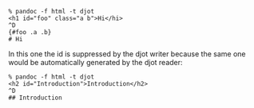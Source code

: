  ```
 % pandoc -f html -t djot
<h1 id="foo" class="a b">Hi</hi>
^D
{#foo .a .b}
# Hi
```

In this one the id is suppressed by the djot writer because
the same one would be automatically generated by the djot reader:
```
% pandoc -f html -t djot
<h2 id="Introduction">Introduction</h2>
^D
## Introduction
```
